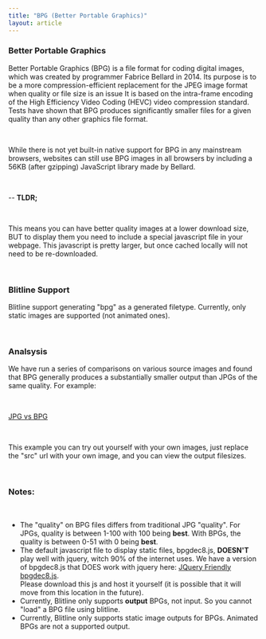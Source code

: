 ```yaml
---
title: "BPG (Better Portable Graphics)"
layout: article
---
```


### Better Portable Graphics

Better Portable Graphics (BPG) is a file format for coding digital images, which was created by programmer Fabrice Bellard in 2014. Its purpose is to be a more compression-efficient replacement for the JPEG image format when quality or file size is an issue It is based on the intra-frame encoding of the High Efficiency Video Coding (HEVC) video compression standard. Tests have shown that BPG produces significantly smaller files for a given quality than any other graphics file format.

<br/>

While there is not yet built-in native support for BPG in any mainstream browsers, websites can still use BPG images in all browsers by including a 56KB (after gzipping) JavaScript library made by Bellard.

<br/>

-- **TLDR;**

<br/>

This means you can have better quality images at a lower download size, BUT to display them you need to include a special javascript file in your webpage. This javascript is pretty larger, but once cached locally will not need to be re-downloaded.

<br/>

### Blitline Support

Blitline support generating "bpg" as a generated filetype. Currently, only static images are supported (not animated ones).

<br/>

### Analsysis

We have run a series of comparisons on various source images and found that BPG generally produces a substantially smaller output than JPGs of the same quality. For example:

<br/>

[JPG vs BPG](http://www.blitline.com/docs/gist_runner?gist_id=56f4d218a22c7d1cfffd) 

<br/>

This example you can try out yourself with your own images, just replace the "src" url with your own image, and you can view the output filesizes.

<br/>

### Notes:

<br/>

- The "quality" on BPG files differs from traditional JPG "quality". For JPGs, quality is between 1-100 with 100 being **best**. With BPGs, the quality is between 0-51 with 0 being **best**.
- The default javascript file to display static files, bpgdec8.js, **DOESN'T** play well with jquery, witch 90% of the internet uses. We have a version of bpgdec8.js that DOES work with jquery here: [JQuery Friendly bpgdec8.js](http://cdn.blitline.com/javascripts/bpgdec8.js). <br/>Please download this js and host it yourself (it is possible that it will move from this location in the future).
- Currently, Blitline only supports **output** BPGs, not input. So you cannot "load" a BPG file using blitline.
- Currently, Blitline only supports static image outputs for BPGs. Animated BPGs are not a supported output.



